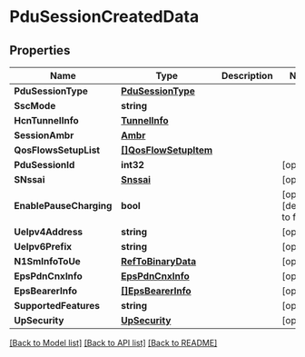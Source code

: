 # PduSessionCreatedData

## Properties
Name | Type | Description | Notes
------------ | ------------- | ------------- | -------------
**PduSessionType** | [**PduSessionType**](PduSessionType.md) |  | 
**SscMode** | **string** |  | 
**HcnTunnelInfo** | [**TunnelInfo**](TunnelInfo.md) |  | 
**SessionAmbr** | [**Ambr**](Ambr.md) |  | 
**QosFlowsSetupList** | [**[]QosFlowSetupItem**](QosFlowSetupItem.md) |  | 
**PduSessionId** | **int32** |  | [optional] 
**SNssai** | [**Snssai**](Snssai.md) |  | [optional] 
**EnablePauseCharging** | **bool** |  | [optional] [default to false]
**UeIpv4Address** | **string** |  | [optional] 
**UeIpv6Prefix** | **string** |  | [optional] 
**N1SmInfoToUe** | [**RefToBinaryData**](RefToBinaryData.md) |  | [optional] 
**EpsPdnCnxInfo** | [**EpsPdnCnxInfo**](EpsPdnCnxInfo.md) |  | [optional] 
**EpsBearerInfo** | [**[]EpsBearerInfo**](EpsBearerInfo.md) |  | [optional] 
**SupportedFeatures** | **string** |  | [optional] 
**UpSecurity** | [**UpSecurity**](UpSecurity.md) |  | [optional] 

[[Back to Model list]](../README.md#documentation-for-models) [[Back to API list]](../README.md#documentation-for-api-endpoints) [[Back to README]](../README.md)


